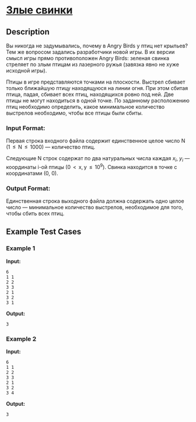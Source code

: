 # [Злые свинки](link)

## Description

Вы никогда не задумывались, почему в Angry Birds у птиц нет крыльев? Тем же вопросом задались разработчики новой игры. В их версии смысл игры прямо противоположен Angry Birds: зеленая свинка стреляет по злым птицам из лазерного ружья (завязка явно не хуже исходной игры).

Птицы в игре представляются точками на плоскости. Выстрел сбивает только ближайшую птицу находящуюся на линии огня. При этом сбитая птица, падая, сбивает всех птиц, находящихся ровно под ней. Две птицы не могут находиться в одной точке. По заданному расположению птиц необходимо определить, какое минимальное количество выстрелов необходимо, чтобы все птицы были сбиты.
### Input Format:

Первая строка входного файла содержит единственное целое число N (1  $\le$  N  $\le$  1000) — количество птиц.

Следующие N строк содержат по два натуральных числа каждая $x_i$, $y_i$ — координаты i-ой птицы (0  $\lt$  x, y  $\le$  $10^9$). Свинка находится в точке с координатами (0, 0).

### Output Format:

Единственная строка выходного файла должна содержать одно целое число — минимальное количество выстрелов, необходимое для того, чтобы сбить всех птиц.

## Example Test Cases

### Example 1

**Input:**
```
6
1 1
2 2
3 3
2 1
3 2
3 1

```

**Output:**
```
3

```

### Example 2

**Input:**
```
6
1 1
2 2
3 3
2 1
3 2
3 4

```

**Output:**
```
3

```

